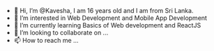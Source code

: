 - 👋 Hi, I’m @Kavesha, I am 16 years old and I am from Sri Lanka. 
- 👀 I’m interested in Web Development and Mobile App Development
- 🌱 I’m currently learning Basics of Web development and ReactJS
- 💞️ I’m looking to collaborate on ...
- 📫 How to reach me ...

<!---
Kavesha/Kavesha is a ✨ special ✨ repository because its `README.md` (this file) appears on your GitHub profile.
You can click the Preview link to take a look at your changes.
--->
